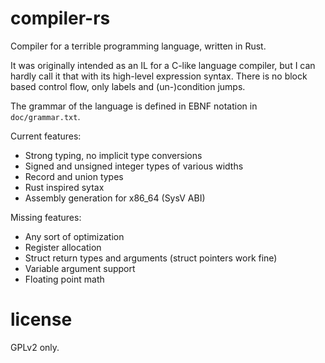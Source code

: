 # compiler-rs
Compiler for a terrible programming language, written in Rust.

It was originally intended as an IL for a C-like language compiler, but I can
hardly call it that with its high-level expression syntax. There is no block
based control flow, only labels and (un-)condition jumps.

The grammar of the language is defined in EBNF notation in `doc/grammar.txt`.

Current features:
- Strong typing, no implicit type conversions
- Signed and unsigned integer types of various widths
- Record and union types
- Rust inspired sytax
- Assembly generation for x86_64 (SysV ABI)

Missing features:
- Any sort of optimization
- Register allocation
- Struct return types and arguments (struct pointers work fine)
- Variable argument support
- Floating point math

# license
GPLv2 only.

